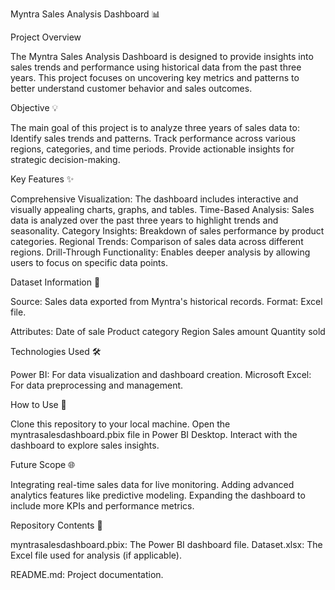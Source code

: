 Myntra Sales Analysis Dashboard 📊

Project Overview

The Myntra Sales Analysis Dashboard is designed to provide insights into sales trends and performance using historical data from the past three years. This project focuses on uncovering key metrics and patterns to better understand customer behavior and sales outcomes.

Objective 💡

The main goal of this project is to analyze three years of sales data to:
Identify sales trends and patterns.
Track performance across various regions, categories, and time periods.
Provide actionable insights for strategic decision-making.

Key Features ✨

Comprehensive Visualization: The dashboard includes interactive and visually appealing charts, graphs, and tables.
Time-Based Analysis: Sales data is analyzed over the past three years to highlight trends and seasonality.
Category Insights: Breakdown of sales performance by product categories.
Regional Trends: Comparison of sales data across different regions.
Drill-Through Functionality: Enables deeper analysis by allowing users to focus on specific data points.

Dataset Information 📃

Source: Sales data exported from Myntra's historical records.
Format: Excel file.

Attributes:
Date of sale
Product category
Region
Sales amount
Quantity sold

Technologies Used 🛠️

Power BI: For data visualization and dashboard creation.
Microsoft Excel: For data preprocessing and management.

How to Use 🔧

Clone this repository to your local machine.
Open the myntrasalesdashboard.pbix file in Power BI Desktop.
Interact with the dashboard to explore sales insights.

Future Scope 🌐

Integrating real-time sales data for live monitoring.
Adding advanced analytics features like predictive modeling.
Expanding the dashboard to include more KPIs and performance metrics.

Repository Contents 📂

myntrasalesdashboard.pbix: The Power BI dashboard file.
Dataset.xlsx: The Excel file used for analysis (if applicable).

README.md: Project documentation.

